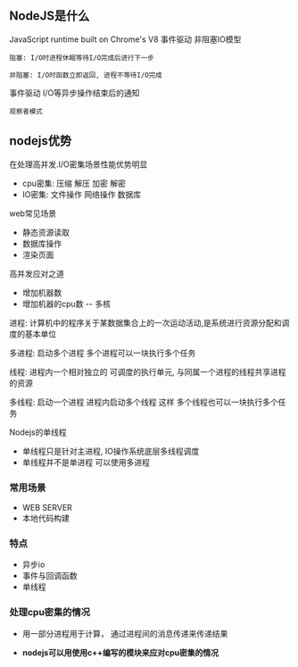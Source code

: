 ## NodeJS是什么

JavaScript runtime built on Chrome's V8 事件驱动 非阻塞IO模型

```
阻塞: I/O时进程休眠等待I/O完成后进行下一步

非阻塞: I/O时函数立即返回, 进程不等待I/O完成
```

事件驱动 I/O等异步操作结束后的通知

```
观察者模式
```

## nodejs优势

在处理高并发.I/O密集场景性能优势明显

* cpu密集: 压缩 解压 加密 解密 
* IO密集: 文件操作 网络操作 数据库

web常见场景

* 静态资源读取 
* 数据库操作 
* 渲染页面

高并发应对之道

* 增加机器数 
* 增加机器的cpu数 -- 多核

进程: 计算机中的程序关于某数据集合上的一次运动活动,是系统进行资源分配和调度的基本单位

多进程: 启动多个进程 多个进程可以一块执行多个任务

线程: 进程内一个相对独立的 可调度的执行单元, 与同属一个进程的线程共享进程的资源

多线程: 启动一个进程 进程内启动多个线程 这样 多个线程也可以一块执行多个任务

Nodejs的单线程

* 单线程只是针对主进程, IO操作系统底层多线程调度
* 单线程并不是单进程 可以使用多进程

### 常用场景

* WEB SERVER 
* 本地代码构建





### 特点

* 异步io
* 事件与回调函数
* 单线程

### 处理cpu密集的情况

* 用一部分进程用于计算， 通过进程间的消息传递来传递结果

* **nodejs可以用使用c++编写的模块来应对cpu密集的情况**





